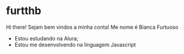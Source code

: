 # furtthb
Hi there!  Sejam bem vindos a minha conta!
Me nome   é  Bianca Furtuoso
- Estou estudando na Alura;
- Estou me desenvolvendo na linguagem Javascript
